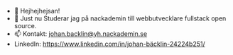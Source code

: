 - 👋 Hejhejhejsan!
- 🌱 Just nu Studerar jag på nackademin till webbutvecklare fullstack open source.
- 📫 Kontakt: johan.backlin@yh.nackademin.se
- LinkedIn: https://www.linkedin.com/in/johan-bäcklin-24224b251/


